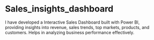 # Sales_insights_dashboard
I have developed a Interactive Sales Dashboard built with Power BI, providing insights into revenue, sales trends, top markets, products, and customers. Helps in analyzing business performance effectively.
